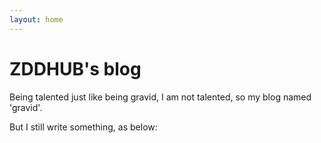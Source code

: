 ```yaml
---
layout: home
---
```


ZDDHUB's blog
=============

Being talented just like being gravid, I am not talented, so my blog named 'gravid'.

But I still write something, as below:
